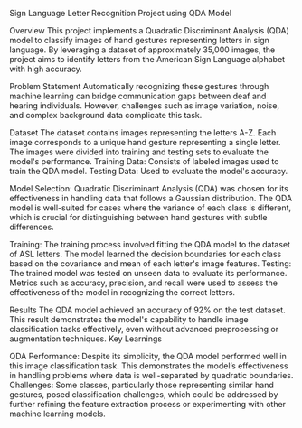 Sign Language Letter Recognition Project using QDA Model

Overview
This project implements a Quadratic Discriminant Analysis (QDA) model to classify images of hand gestures representing letters in sign language. By leveraging a dataset of approximately 35,000 images, the project aims to identify letters from the American Sign Language alphabet with high accuracy.

Problem Statement
Automatically recognizing these gestures through machine learning can bridge communication gaps between deaf and hearing individuals. However, challenges such as image variation, noise, and complex background data complicate this task.

Dataset
The dataset contains images representing the letters A-Z. Each image corresponds to a unique hand gesture representing a single letter. The images were divided into training and testing sets to evaluate the model's performance.
Training Data: Consists of labeled images used to train the QDA model.
Testing Data: Used to evaluate the model's accuracy.

Model Selection:
Quadratic Discriminant Analysis (QDA) was chosen for its effectiveness in handling data that follows a Gaussian distribution. The QDA model is well-suited for cases where the variance of each class is different, which is crucial for distinguishing between hand gestures with subtle differences.

Training:
The training process involved fitting the QDA model to the dataset of ASL letters. The model learned the decision boundaries for each class based on the covariance and mean of each letter's image features.
Testing:
The trained model was tested on unseen data to evaluate its performance. Metrics such as accuracy, precision, and recall were used to assess the effectiveness of the model in recognizing the correct letters.

Results
The QDA model achieved an accuracy of 92% on the test dataset. This result demonstrates the model's capability to handle image classification tasks effectively, even without advanced preprocessing or augmentation techniques.
Key Learnings

QDA Performance: Despite its simplicity, the QDA model performed well in this image classification task. This demonstrates the model’s effectiveness in handling problems where data is well-separated by quadratic boundaries.
Challenges: Some classes, particularly those representing similar hand gestures, posed classification challenges, which could be addressed by further refining the feature extraction process or experimenting with other machine learning models.
